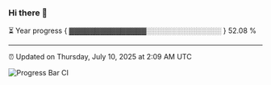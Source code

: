 ### Hi there 👋

⏳ Year progress { ▓▓▓▓▓▓▓▓▓▓▓▓▓▓▓░░░░░░░░░░░░░░░ } 52.08 %

---

⏰ Updated on Thursday, July 10, 2025 at 2:09 AM UTC

![Progress Bar CI](https://github.com/arthurbuhl/arthurbuhl/workflows/Progress%20Bar%20CI/badge.svg)
